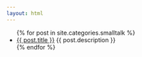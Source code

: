```yaml
---
layout: html
---
```

<div>
		<ul class="artical-list">
        {% for post in site.categories.smalltalk %}
            <li>
                <a href="{{ post.url }}">{{ post.title }}</a>
                {{ post.description }}
            </li>
        {% endfor %}
        </ul>
</div>